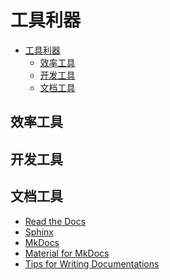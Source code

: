 # 工具利器

<!-- TOC -->

- [工具利器](#工具利器)
    - [效率工具](#效率工具)
    - [开发工具](#开发工具)
    - [文档工具](#文档工具)

<!-- /TOC -->

## 效率工具

## 开发工具

## 文档工具

- [Read the Docs](https://docs.readthedocs.io/en/stable/)
- [Sphinx](https://docs.readthedocs.io/en/stable/intro/getting-started-with-sphinx.html)
- [MkDocs](https://docs.readthedocs.io/en/stable/intro/getting-started-with-mkdocs.html)
- [Material for MkDocs](https://squidfunk.github.io/mkdocs-material/)
- [Tips for Writing Documentations](https://docs.m3db.io/misc/writing_docs/)
